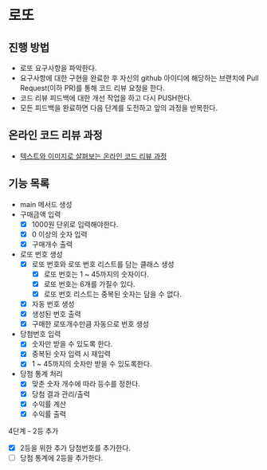 # 로또
## 진행 방법
* 로또 요구사항을 파악한다.
* 요구사항에 대한 구현을 완료한 후 자신의 github 아이디에 해당하는 브랜치에 Pull Request(이하 PR)를 통해 코드 리뷰 요청을 한다.
* 코드 리뷰 피드백에 대한 개선 작업을 하고 다시 PUSH한다.
* 모든 피드백을 완료하면 다음 단계를 도전하고 앞의 과정을 반복한다.

## 온라인 코드 리뷰 과정
* [텍스트와 이미지로 살펴보는 온라인 코드 리뷰 과정](https://github.com/next-step/nextstep-docs/tree/master/codereview)

## 기능 목록
* main 메서드 생성
* 구매금액 입력
    - [X] 1000원 단위로 입력해야한다.
    - [X] 0 이상의 숫자 입력  
    - [X] 구매개수 출력
* 로또 번호 생성
    - [X] 로또 번호와 로또 번호 리스트를 담는 클래스 생성
      - [X] 로또 번호는 1 ~ 45까지의 숫자이다.
      - [X] 로또 번호는 6개를 가질수 있다.
      - [X] 로또 번호 리스트는 중복된 숫자는 담을 수 없다.
    - [X] 자동 번호 생성
    - [X] 생성된 번호 출력
    - [X] 구매한 로또개수만큼 자동으로 번호 생성
* 당첨번호 입력
    - [X] 숫자만 받을 수 있도록 한다.
    - [X] 중복된 숫자 입력 시 재입력
    - [X] 1 ~ 45까지의 숫자만 받을 수 있도록한다.
* 당첨 통계 처리
    - [X] 맞춘 숫자 개수에 따라 등수를 정한다.
    - [X] 당첨 결과 관리/출력
    - [X] 수익률 계산
    - [X] 수익률 출력
  
4단계 - 2등 추가

* [X] 2등을 위한 추가 당첨번호를 추가한다.
* [ ] 당첨 통계에 2등을 추가한다.